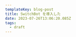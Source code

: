 ```yaml
---
templateKey: blog-post
title: SwitchBot を導入した
date: 2023-07-26T13:06:20.085Z
tags:
  - draft
---
```


